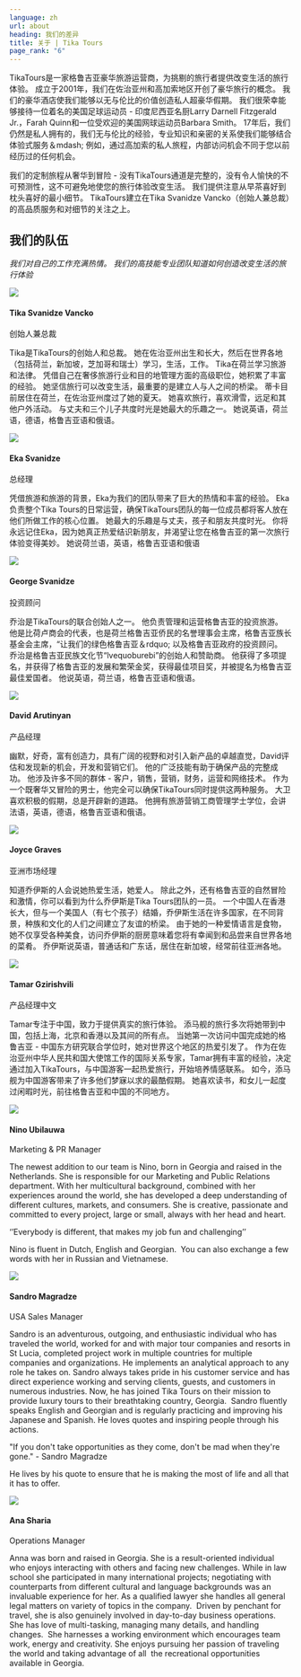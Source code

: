 ```yaml
---
language: zh
url: about
heading: 我们的差异
title: 关于 | Tika Tours
page_rank: "6"
---
```

<div class="row content-row"><!-- 2201 (1)-->

</div>

<div class="row content-row"><!-- 2202 (2)-->
<div class="col-xs-12 col-sm-6 col-md-6"><!-- 3013 -->

TikaTours是一家格鲁吉亚豪华旅游运营商，为挑剔的旅行者提供改变生活的旅行体验。 成立于2001年，我们在佐治亚州和高加索地区开创了豪华旅行的概念。 我们的豪华酒店使我们能够以无与伦比的价值创造私人超豪华假期。
我们很荣幸能够接待一位着名的美国足球运动员 \- 印度尼西亚名厨Larry Darnell Fitzgerald Jr.，Farah Quinn和一位受欢迎的美国网球运动员Barbara
Smith。
17年后，我们仍然是私人拥有的，我们无与伦比的经验，专业知识和亲密的关系使我们能够结合体验式服务＆mdash; 例如，通过高加索的私人旅程，内部访问机会不同于您以前经历过的任何机会。

</div>

<div class="col-xs-12 col-sm-6 col-md-6"><!-- 3014 -->

我们的定制旅程从奢华到冒险 \- 没有TikaTours通道是完整的，没有令人愉快的不可预测性，这不可避免地使您的旅行体验改变生活。 我们提供注意从早茶喜好到枕头喜好的最小细节。
TikaTours建立在Tika Svanidze Vancko（创始人兼总裁）的高品质服务和对细节的关注之上。

</div>

</div>

<div class="row content-row"><!-- 2203 (3)-->
<div class="col-xs-12"><!-- 3015 -->

我们的队伍
-----

</div>

</div>

<div class="row content-row"><!-- 2204 (4)-->
<div class="col-xs-12"><!-- 3016 -->

_我们对自己的工作充满热情。 我们的高技能专业团队知道如何创造改变生活的旅行体验_

</div>

</div>

<div class="row content-row"><!-- 2205 (5)-->
<div class="col-xs-12 col-sm-6 col-md-6"><!-- 3017 -->

![](/library/content/tika--svanidze-vancko---founder.jpg)

</div>

<div class="col-xs-12 col-sm-6 col-md-6"><!-- 3018 -->

#### Tika Svanidze Vancko  
创始人兼总裁


Tika是TikaTours的创始人和总裁。 她在佐治亚州出生和长大，然后在世界各地（包括荷兰，新加坡，芝加哥和瑞士）学习，生活，工作。 Tika在荷兰学习旅游和法律。
凭借自己在奢侈旅游行业和目的地管理方面的高级职位，她积累了丰富的经验。 她坚信旅行可以改变生活，最重要的是建立人与人之间的桥梁。 蒂卡目前居住在荷兰，在佐治亚州度过了她的夏天。
她喜欢旅行，喜欢滑雪，远足和其他户外活动。 与丈夫和三个儿子共度时光是她最大的乐趣之一。 她说英语，荷兰语，德语，格鲁吉亚语和俄语。

</div>

</div>

<div class="row content-row"><!-- 2206 (6)-->
<div class="col-xs-12 col-sm-6 col-md-6"><!-- 3019 -->

![](/library/content/eka-svanidze---gm.jpg)

</div>

<div class="col-xs-12 col-sm-6 col-md-6"><!-- 3020 -->

#### Eka Svanidze  
总经理


凭借旅游和旅游的背景，Eka为我们的团队带来了巨大的热情和丰富的经验。 Eka负责整个Tika Tours的日常运营，确保TikaTours团队的每一位成员都将客人放在他们所做工作的核心位置。
她最大的乐趣是与丈夫，孩子和朋友共度时光。 你将永远记住Eka，因为她真正热爱结识新朋友，并渴望让您在格鲁吉亚的第一次旅行体验变得美妙。 她说荷兰语，英语，格鲁吉亚语和俄语

</div>

</div>

<div class="row content-row"><!-- 2207 (7)-->
<div class="col-xs-12 col-sm-6 col-md-6"><!-- 3021 -->

![](/library/content/giorgi.jpg)

</div>

<div class="col-xs-12 col-sm-6 col-md-6"><!-- 3022 -->

#### George Svanidze  
投资顾问


乔治是TikaTours的联合创始人之一。 他负责管理和运营格鲁吉亚的投资旅游。 他是比荷卢商会的代表，也是荷兰格鲁吉亚侨民的名誉理事会主席，格鲁吉亚族长基金会主席，“让我们的绿色格鲁吉亚＆rdquo;
以及格鲁吉亚政府的投资顾问。 乔治是格鲁吉亚民族文化节“lvequoburebi”的创始人和赞助商。 他获得了多项提名，并获得了格鲁吉亚的发展和繁荣金奖，获得最佳项目奖，并被提名为格鲁吉亚最佳爱国者。
他说英语，荷兰语，格鲁吉亚语和俄语。

</div>

</div>

<div class="row content-row"><!-- 2208 (9)-->
<div class="col-xs-12 col-sm-6 col-md-6"><!-- 3023 -->

![](/library/tours/dato.jpg)

</div>

<div class="col-xs-12 col-sm-6 col-md-6"><!-- 3024 -->

#### David Arutinyan  
产品经理


幽默，好奇，富有创造力，具有广阔的视野和对引入新产品的卓越直觉，David评估和发现新的机会，开发和营销它们。 他的广泛技能有助于确保产品的完整成功。 他涉及许多不同的群体
\- 客户，销售，营销，财务，运营和网络技术。 作为一个既奢华又冒险的男士，他完全可以确保TikaTours同时提供这两种服务。 大卫喜欢积极的假期，总是开辟新的道路。
他拥有旅游营销工商管理学士学位，会讲法语，英语，德语，格鲁吉亚语和俄语。

</div>

</div>

<div class="row content-row"><!-- 2209 (10)-->
<div class="col-xs-12 col-sm-6 col-md-6"><!-- 3025 -->

![](/library/tours/headshot-for-tika_cr.jpg)

</div>

<div class="col-xs-12 col-sm-6 col-md-6"><!-- 3026 -->

#### Joyce Graves  
亚洲市场经理


知道乔伊斯的人会说她热爱生活，她爱人。 除此之外，还有格鲁吉亚的自然冒险和激情，你可以看到为什么乔伊斯是Tika Tours团队的一员。 一个中国人在香港长大，但与一个美国人（有七个孩子）结婚，乔伊斯生活在许多国家，在不同背景，种族和文化的人们之间建立了友谊的桥梁。
由于她的一种爱情语言是食物，她不仅享受各种美食，访问乔伊斯的厨房意味着您将有幸闻到和品尝来自世界各地的菜肴。 乔伊斯说英语，普通话和广东话，居住在新加坡，经常前往亚洲各地。

</div>

</div>

<div class="row content-row"><!-- 2210 (11)-->
<div class="col-xs-12 col-sm-6 col-md-6"><!-- 3027 -->

![](/library/content/tamar-gzirishvili_image.jpg)

</div>

<div class="col-xs-12 col-sm-6 col-md-6"><!-- 3028 -->

#### Tamar Gzirishvili  
​产品经理中文


Tamar专注于中国，致力于提供真实的旅行体验。 添马舰的旅行多次将她带到中国，包括上海，北京和香港以及其间的所有点。 当她第一次访问中国完成她的格鲁吉亚 \-
中国东方研究联合学位时，她对世界这个地区的热爱引发了。 作为在佐治亚州中华人民共和国大使馆工作的国际关系专家，Tamar拥有丰富的经验，决定通过加入TikaTours，与中国游客一起热爱旅行，开始培养情感联系。
如今，添马舰为中国游客带来了许多他们梦寐以求的最酷假期。 她喜欢读书，和女儿一起度过闲暇时光，前往格鲁吉亚和中国的不同地方。

</div>

</div>

<div class="row content-row"><!-- 2211 (11)-->
<div class="col-xs-12"><!-- 3029 -->



</div>

</div>

<div class="row content-row"><!-- 2212 (12)-->
<div class="col-xs-12 col-sm-6 col-md-6"><!-- 3030 -->

![](/library/content/nino-ubilauwa-profile1.jpeg)

</div>

<div class="col-xs-12 col-sm-6 col-md-6"><!-- 3031 -->

#### Nino Ubilauwa  
Marketing & PR Manager


The newest addition to our team is Nino, born in Georgia and raised in the Netherlands.
She is responsible for our Marketing and Public Relations department. With her multicultural
background, combined with her experiences around the world, she has developed a
deep understanding of different cultures, markets, and consumers. She is creative,
passionate and committed to every project, large or small, always with her head
and heart.

‘’Everybody is different, that makes my job fun and challenging’’

Nino is fluent in Dutch, English and Georgian.  You can also exchange a few words
with her in Russian and Vietnamese.

</div>

</div>

<div class="row content-row"><!-- 2213 (13)-->
<div class="col-xs-12 col-sm-6 col-md-6"><!-- 3032 -->

![](/library/content/sandro-magradze---tika-tours.jpg)

</div>

<div class="col-xs-12 col-sm-6 col-md-6"><!-- 3033 -->

#### Sandro Magradze   
USA Sales Manager


Sandro is an adventurous, outgoing, and enthusiastic individual who has traveled
the world, worked for and with major tour companies and resorts in St Lucia, completed
project work in multiple countries for multiple companies and organizations. He
implements an analytical approach to any role he takes on. Sandro always takes pride
in his customer service and has direct experience working and serving clients, guests,
and customers in numerous industries. Now, he has joined Tika Tours on their mission
to provide luxury tours to their breathtaking country, Georgia.  Sandro fluently
speaks English and Georgian and is regularly practicing and improving his Japanese
and Spanish. He loves quotes and inspiring people through his actions.

"If you don't take opportunities as they come, don't be mad when they're gone." \-
Sandro Magradze

He lives by his quote to ensure that he is making the most of life and all that it
has to offer.

</div>

</div>

<div class="row content-row"><!-- 2214 (14)-->
<div class="col-xs-12 col-sm-6 col-md-6"><!-- 3034 -->

![](/library/content/anna_sharia_tikatours_cr.jpg)

</div>

<div class="col-xs-12 col-sm-6 col-md-6"><!-- 3035 -->

#### Ana Sharia  
Operations Manager


Anna was born and raised in Georgia. She is a result\-oriented individual who enjoys
interacting with others and facing new challenges. While in law school she participated
in many international projects; negotiating with counterparts from different cultural
and language backgrounds was an invaluable experience for her. As a qualified lawyer
she handles all general legal matters on variety of topics in the company.  Driven
by penchant for travel, she is also genuinely involved in day\-to\-day business
operations. She has love of multi\-tasking, managing many details, and handling
changes.  She harnesses a working environment which encourages team work, energy
and creativity. She enjoys pursuing her passion of traveling the world and taking
advantage of all  the recreational opportunities available in Georgia.

</div>

</div>
